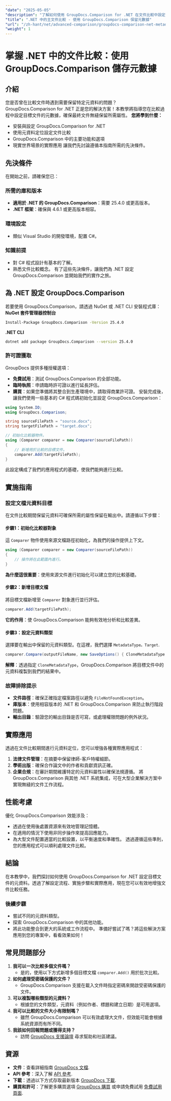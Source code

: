 ```yaml
---
"date": "2025-05-05"
"description": "了解如何使用 GroupDocs.Comparison for .NET 在文件比較中設定元資料目標。提升您的文件管理技能，並確保元資料的準確保存。"
"title": ".NET 中的主文件比較 - 使用 GroupDocs.Comparison 保留元數據"
"url": "/zh-hant/net/advanced-comparison/groupdocs-comparison-net-metadata-target/"
"weight": 1
---
```


# 掌握 .NET 中的文件比較：使用 GroupDocs.Comparison 儲存元數據
## 介紹
您是否曾在比較文件時遇到需要保留特定元資料的問題？ GroupDocs.Comparison for .NET 正是您的解決方案！本教學將指導您在比較過程中設定目標文件的元數據，確保最終文件無縫保留所需屬性。
**您將學到什麼：**
- 安裝與設定 GroupDocs.Comparison for .NET
- 使用元資料定位設定文件比較
- GroupDocs.Comparison 中的主要功能和選項
- 現實世界場景的實際應用
讓我們先討論遵循本指南所需的先決條件。
## 先決條件
在開始之前，請確保您已：
### 所需的庫和版本
- **適用於 .NET 的 GroupDocs.Comparison**：需要 25.4.0 或更高版本。
- **.NET 框架**：確保與 4.6.1 或更高版本相容。
### 環境設定
- 類似 Visual Studio 的開發環境，配置 C#。
### 知識前提
- 對 C# 程式設計有基本的了解。
- 熟悉文件比較概念。
有了這些先決條件，讓我們為 .NET 設定 GroupDocs.Comparison 並開始我們的實作之旅。
## 為 .NET 設定 GroupDocs.Comparison
若要使用 GroupDocs.Comparison，請透過 NuGet 或 .NET CLI 安裝程式庫：
**NuGet 套件管理器控制台**
```bash
Install-Package GroupDocs.Comparison -Version 25.4.0
```
**.NET CLI**
```bash
dotnet add package GroupDocs.Comparison --version 25.4.0
```
### 許可證獲取
GroupDocs 提供多種授權選項：
- **免費試用**：測試 GroupDocs.Comparison 的全部功能。
- **臨時執照**：申請臨時許可證以進行延長評估。
- **購買**：如果您準備將其整合到生產環境中，請取得商業許可證。
安裝完成後，讓我們使用一些基本的 C# 程式碼初始化並設定 GroupDocs.Comparison：
```csharp
using System.IO;
using GroupDocs.Comparison;

string sourceFilePath = "source.docx";
string targetFilePath = "target.docx";

// 初始化比較器物件。
using (Comparer comparer = new Comparer(sourceFilePath))
{
    // 新增用於比較的目標文件。
    comparer.Add(targetFilePath);
}
```
此設定構成了我們的應用程式的基礎，使我們能夠進行比較。
## 實施指南
### 設定文檔元資料目標
在文件比較期間保留元資料可確保所需的屬性保留在輸出中。請遵循以下步驟：
#### 步驟1：初始化比較器對象
這 `Comparer` 物件使用來源文檔路徑初始化，為我們的操作提供上下文。
```csharp
using (Comparer comparer = new Comparer(sourceFilePath))
{
    // 操作將在此範圍內進行。
}
```
**為什麼這很重要**：使用來源文件進行初始化可以建立您的比較基礎。
#### 步驟2：新增目標文檔
將目標文檔新增至 `Comparer` 對象進行並行評估。
```csharp
comparer.Add(targetFilePath);
```
**它的作用**：使 GroupDocs.Comparison 能夠有效地分析和比較差異。
#### 步驟3：設定元資料類型
選擇要在輸出中保留的元資料類型。在這裡，我們選擇 `MetadataType。Target`.
```csharp
comparer.Compare(outputFileName, new SaveOptions() { CloneMetadataType = MetadataType.Target });
```
**解釋**：透過指定 `CloneMetadataType`，GroupDocs.Comparison 將目標文件中的元資料複製到我們的結果中。
### 故障排除提示
- **文件路徑**：確保正確指定檔案路徑以避免 `FileNotFoundException`。
- **庫版本**：使用相容版本的 .NET 和 GroupDocs.Comparison 來防止執行階段問題。
- **輸出目錄**：驗證您的輸出目錄是否可寫，或處理權限問題的例外狀況。
## 實際應用
透過在文件比較期間進行元資料定位，您可以增強各種實際應用程式：
1. **法律文件管理**：在摘要中保留律師-客戶特權細節。
2. **學術出版**：確保合作論文中的作者和貢獻資訊正確。
3. **企業合規**：在審計期間維護特定的元資料屬性以確保法規遵循。
將 GroupDocs.Comparison 與其他 .NET 系統集成，可在大型企業解決方案中實現無縫的文件工作流程。
## 性能考慮
優化 GroupDocs.Comparison 效能涉及：
- 透過在使用後處置資源來有效地管理記憶體。
- 在適用的情況下使用非同步操作來提高回應能力。
- 為大型文件配置適當的比較設置，以平衡速度和準確性。
透過遵循這些準則，您的應用程式可以順利處理文件比較。
## 結論
在本教學中，我們探討如何使用 GroupDocs.Comparison for .NET 設定目標文件的元資料。透過了解設定流程、實施步驟和實際應用，現在您可以有效地增強文件比較任務。
### 後續步驟
- 嘗試不同的元資料類型。
- 探索 GroupDocs.Comparison 中的其他功能。
- 將此功能整合到更大的系統或工作流程中。
準備好嘗試了嗎？將這些解決方案應用到您的專案中，看看效果如何！
## 常見問題部分
1. **我可以一次比較多個文件嗎？**
   - 是的，使用以下方式新增多個目標文檔 `comparer.Add()` 用於批次比較。
2. **如何處理受密碼保護的文件？**
   - GroupDocs.Comparison 支援在載入文件時指定密碼來開啟受密碼保護的文件。
3. **可以複製哪些類型的元資料？**
   - 根據您的文件類型，元資料（例如作者、標題和建立日期）是可用選項。
4. **我可以比較的文件大小有限制嗎？**
   - 雖然 GroupDocs.Comparison 可以有效處理大文件，但效能可能會根據系統資源而有所不同。
5. **我該如何回報問題或獲得支持？**
   - 訪問 [GroupDocs 支援論壇](https://forum.groupdocs.com/c/comparison) 尋求幫助和社區建議。
## 資源
- **文件**：查看詳細指南 [GroupDocs 文檔](https://docs。groupdocs.com/comparison/net/).
- **API 參考**：深入了解 [API 參考](https://reference。groupdocs.com/comparison/net/).
- **下載**：透過以下方式存取最新版本 [GroupDocs 下載](https://releases。groupdocs.com/comparison/net/).
- **購買和許可**：了解更多購買選項 [GroupDocs 購買](https://purchase.groupdocs.com/buy) 或申請免費試用 [免費試用頁面](https://releases。groupdocs.com/comparison/net/).
